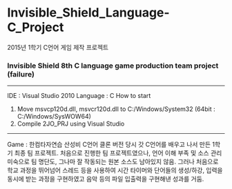 # Invisible_Shield_Language-C_Project
 2015년 1학기 C언어 게임 제작 프로젝트

### Invisible Shield 8th C language game production team project (failure)
---
IDE : Visual Studio 2010
Language : C
How to start
1. Move msvcp120d.dll, msvcr120d.dll to C:/Windows/System32 (64bit : C:/Windows/SysWOW64)
2. Compile 2JO_PRJ using Visual Studio
---

Game : 한컴타자연습 산성비 C언어 클론 버전
당시 갓 C언어를 배우고 나서 만든 1학기 최종 팀 프로젝트.
처음으로 진행한 팀 프로젝트였으나, 언어 이해 부족 및 소스 관리 미숙으로 팀 명단도, 그나마 잘 작동되는 원본 소스도 남아있지 않음. 그러나 처음으로 학교 과정을 뛰어넘어 스레드 등을 사용하여 시간 타이머와 단어들의 생성/하강, 입력을 동시에 받는 과정을 구현하였고 음악 등의 파일 입출력을 구현해낸 성과를 거둠.

